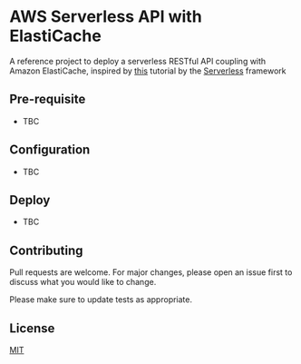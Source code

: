 # AWS Serverless API with ElastiCache

A reference project to deploy a serverless RESTful API coupling with Amazon ElastiCache, inspired by [this](https://www.serverless.com/blog/serverless-express-rest-api) tutorial by the [Serverless](https://www.serverless.com/) framework

## Pre-requisite

- TBC

## Configuration

- TBC

## Deploy

- TBC

## Contributing

Pull requests are welcome. For major changes, please open an issue first to discuss what you would like to change.

Please make sure to update tests as appropriate.

## License

[MIT](https://choosealicense.com/licenses/mit/)
